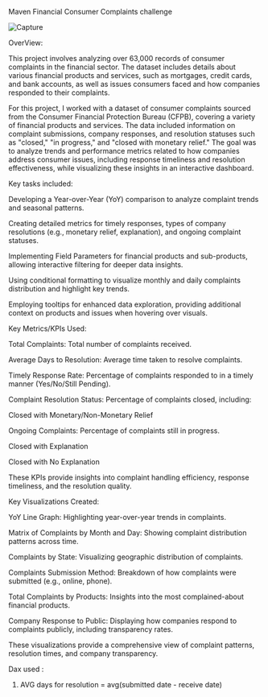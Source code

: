 Maven Financial Consumer Complaints challenge

![Capture](https://github.com/user-attachments/assets/318b4af8-2af6-4eb7-ae04-11486b618332)



OverView:

This project involves analyzing over 63,000 records of consumer complaints in the financial sector. The dataset includes details about various financial products and services, such as mortgages, credit cards, and bank accounts, as well as issues consumers faced and how companies responded to their complaints.


For this project, I worked with a dataset of consumer complaints sourced from the Consumer Financial Protection Bureau (CFPB), covering a variety of financial products and services. The data included information on complaint submissions, company responses, and resolution statuses such as "closed," "in progress," and "closed with monetary relief." The goal was to analyze trends and performance metrics related to how companies address consumer issues, including response timeliness and resolution effectiveness, while visualizing these insights in an interactive dashboard.

Key tasks included:

Developing a Year-over-Year (YoY) comparison to analyze complaint trends and seasonal patterns.

Creating detailed metrics for timely responses, types of company resolutions (e.g., monetary relief, explanation), and ongoing complaint statuses.

Implementing Field Parameters for financial products and sub-products, allowing interactive filtering for deeper data insights.

Using conditional formatting to visualize monthly and daily complaints distribution and highlight key trends.

Employing tooltips for enhanced data exploration, providing additional context on products and issues when hovering over visuals.


Key Metrics/KPIs Used:

Total Complaints: Total number of complaints received.

Average Days to Resolution: Average time taken to resolve complaints.

Timely Response Rate: Percentage of complaints responded to in a timely manner (Yes/No/Still Pending).

Complaint Resolution Status: 
Percentage of complaints closed, including:

Closed with Monetary/Non-Monetary Relief

Ongoing Complaints: Percentage of complaints still in progress.

Closed with Explanation

Closed with No Explanation

These KPIs provide insights into complaint handling efficiency, response timeliness, and the resolution quality.

Key Visualizations Created:

YoY Line Graph: Highlighting year-over-year trends in complaints.

Matrix of Complaints by Month and Day: Showing complaint distribution patterns across time.

Complaints by State: Visualizing geographic distribution of complaints.

Complaints Submission Method: Breakdown of how complaints were submitted (e.g., online, phone).

Total Complaints by Products: Insights into the most complained-about financial products.

Company Response to Public: Displaying how companies respond to complaints publicly, including transparency rates.

These visualizations provide a comprehensive view of complaint patterns, resolution times, and company transparency.

Dax used :
1) AVG days for resolution = avg(submitted date - receive date)
